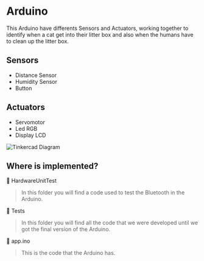 # Arduino

This Arduino have differents Sensors and Actuators, working together to identify when a cat get into their litter box and also when the humans have to clean up the litter box.

## Sensors
- Distance Sensor
- Humidity Sensor
- Button

## Actuators
- Servomotor
- Led RGB
- Display LCD

![Tinkercad Diagram](https://i.ibb.co/qBMp4jR/Thinker-Cad.png)

## Where is implemented?
📁 HardwareUnitTest
> In this folder you will find a code used to test the Bluetooth in the Arduino.

📁 Tests
> In this folder you will find all the code that we were developed until we got the final version of the Arduino.

📄 app.ino
> This is the code that the Arduino has.